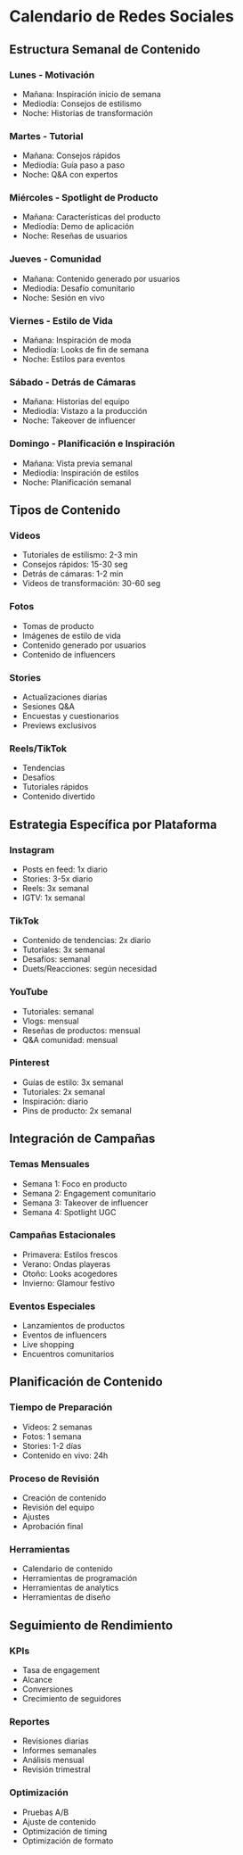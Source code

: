 # Calendario de Redes Sociales

## Estructura Semanal de Contenido

### Lunes - Motivación
- Mañana: Inspiración inicio de semana
- Mediodía: Consejos de estilismo
- Noche: Historias de transformación

### Martes - Tutorial
- Mañana: Consejos rápidos
- Mediodía: Guía paso a paso
- Noche: Q&A con expertos

### Miércoles - Spotlight de Producto
- Mañana: Características del producto
- Mediodía: Demo de aplicación
- Noche: Reseñas de usuarios

### Jueves - Comunidad
- Mañana: Contenido generado por usuarios
- Mediodía: Desafío comunitario
- Noche: Sesión en vivo

### Viernes - Estilo de Vida
- Mañana: Inspiración de moda
- Mediodía: Looks de fin de semana
- Noche: Estilos para eventos

### Sábado - Detrás de Cámaras
- Mañana: Historias del equipo
- Mediodía: Vistazo a la producción
- Noche: Takeover de influencer

### Domingo - Planificación e Inspiración
- Mañana: Vista previa semanal
- Mediodía: Inspiración de estilos
- Noche: Planificación semanal

## Tipos de Contenido

### Videos
- Tutoriales de estilismo: 2-3 min
- Consejos rápidos: 15-30 seg
- Detrás de cámaras: 1-2 min
- Videos de transformación: 30-60 seg

### Fotos
- Tomas de producto
- Imágenes de estilo de vida
- Contenido generado por usuarios
- Contenido de influencers

### Stories
- Actualizaciones diarias
- Sesiones Q&A
- Encuestas y cuestionarios
- Previews exclusivos

### Reels/TikTok
- Tendencias
- Desafíos
- Tutoriales rápidos
- Contenido divertido

## Estrategia Específica por Plataforma

### Instagram
- Posts en feed: 1x diario
- Stories: 3-5x diario
- Reels: 3x semanal
- IGTV: 1x semanal

### TikTok
- Contenido de tendencias: 2x diario
- Tutoriales: 3x semanal
- Desafíos: semanal
- Duets/Reacciones: según necesidad

### YouTube
- Tutoriales: semanal
- Vlogs: mensual
- Reseñas de productos: mensual
- Q&A comunidad: mensual

### Pinterest
- Guías de estilo: 3x semanal
- Tutoriales: 2x semanal
- Inspiración: diario
- Pins de producto: 2x semanal

## Integración de Campañas

### Temas Mensuales
- Semana 1: Foco en producto
- Semana 2: Engagement comunitario
- Semana 3: Takeover de influencer
- Semana 4: Spotlight UGC

### Campañas Estacionales
- Primavera: Estilos frescos
- Verano: Ondas playeras
- Otoño: Looks acogedores
- Invierno: Glamour festivo

### Eventos Especiales
- Lanzamientos de productos
- Eventos de influencers
- Live shopping
- Encuentros comunitarios

## Planificación de Contenido

### Tiempo de Preparación
- Videos: 2 semanas
- Fotos: 1 semana
- Stories: 1-2 días
- Contenido en vivo: 24h

### Proceso de Revisión
- Creación de contenido
- Revisión del equipo
- Ajustes
- Aprobación final

### Herramientas
- Calendario de contenido
- Herramientas de programación
- Herramientas de analytics
- Herramientas de diseño

## Seguimiento de Rendimiento

### KPIs
- Tasa de engagement
- Alcance
- Conversiones
- Crecimiento de seguidores

### Reportes
- Revisiones diarias
- Informes semanales
- Análisis mensual
- Revisión trimestral

### Optimización
- Pruebas A/B
- Ajuste de contenido
- Optimización de timing
- Optimización de formato

